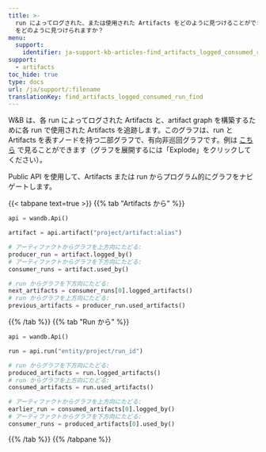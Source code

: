 ```yaml
---
title: >-
  run によってログされた、または使用された Artifacts をどのように見つけることができますか？Artifacts を生成または使用した run
  をどのように見つけられますか？
menu:
  support:
    identifier: ja-support-kb-articles-find_artifacts_logged_consumed_run_find
support:
  - artifacts
toc_hide: true
type: docs
url: /ja/support/:filename
translationKey: find_artifacts_logged_consumed_run_find
---
```

W&B は、各 run によってログされた Artifacts と、artifact graph を構築するために各 run で使用された Artifacts を追跡します。このグラフは、run と Artifacts を表すノードを持つ二部グラフで、有向非巡回グラフです。例は [こちら](https://wandb.ai/shawn/detectron2-11/artifacts/dataset/furniture-small-val/06d5ddd4deebdd5/graph) で見ることができます（グラフを展開するには「Explode」をクリックしてください）。

Public API を使用して、Artifacts または run からプログラム的にグラフをナビゲートします。

{{< tabpane text=true >}}
{{% tab "Artifacts から" %}}

```python
api = wandb.Api()

artifact = api.artifact("project/artifact:alias")

# アーティファクトからグラフを上方向にたどる:
producer_run = artifact.logged_by()
# アーティファクトからグラフを下方向にたどる:
consumer_runs = artifact.used_by()

# run からグラフを下方向にたどる:
next_artifacts = consumer_runs[0].logged_artifacts()
# run からグラフを上方向にたどる:
previous_artifacts = producer_run.used_artifacts()
```

{{% /tab %}}
{{% tab "Run から" %}}

```python
api = wandb.Api()

run = api.run("entity/project/run_id")

# run からグラフを下方向にたどる:
produced_artifacts = run.logged_artifacts()
# run からグラフを上方向にたどる:
consumed_artifacts = run.used_artifacts()

# アーティファクトからグラフを上方向にたどる:
earlier_run = consumed_artifacts[0].logged_by()
# アーティファクトからグラフを下方向にたどる:
consumer_runs = produced_artifacts[0].used_by()
```

{{% /tab %}}
{{% /tabpane %}}
